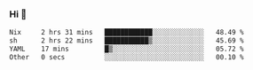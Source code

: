 ### Hi 👋

<!--START_SECTION:waka-->

```txt
Nix     2 hrs 31 mins   ████████████░░░░░░░░░░░░░   48.49 %
sh      2 hrs 22 mins   ███████████▒░░░░░░░░░░░░░   45.69 %
YAML    17 mins         █▒░░░░░░░░░░░░░░░░░░░░░░░   05.72 %
Other   0 secs          ░░░░░░░░░░░░░░░░░░░░░░░░░   00.10 %
```

<!--END_SECTION:waka-->
